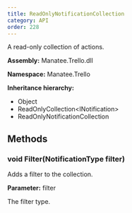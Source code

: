 ```yaml
---
title: ReadOnlyNotificationCollection
category: API
order: 228
---
```


A read-only collection of actions.

**Assembly:** Manatee.Trello.dll

**Namespace:** Manatee.Trello

**Inheritance hierarchy:**

- Object
- ReadOnlyCollection&lt;INotification&gt;
- ReadOnlyNotificationCollection

## Methods

### void Filter(NotificationType filter)

Adds a filter to the collection.

**Parameter:** filter

The filter type.

